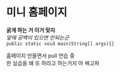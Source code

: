 # 미니 홈페이지
**굵게 하는 거 이거 맞지**  
*앞에 공백이 있으면 안되는군*  
`public static void main(String[] args){}`

홈페이지 만들면서 pull 연습 중  
한 실습을 왜 또 하라고 하는거지
아 배고파
